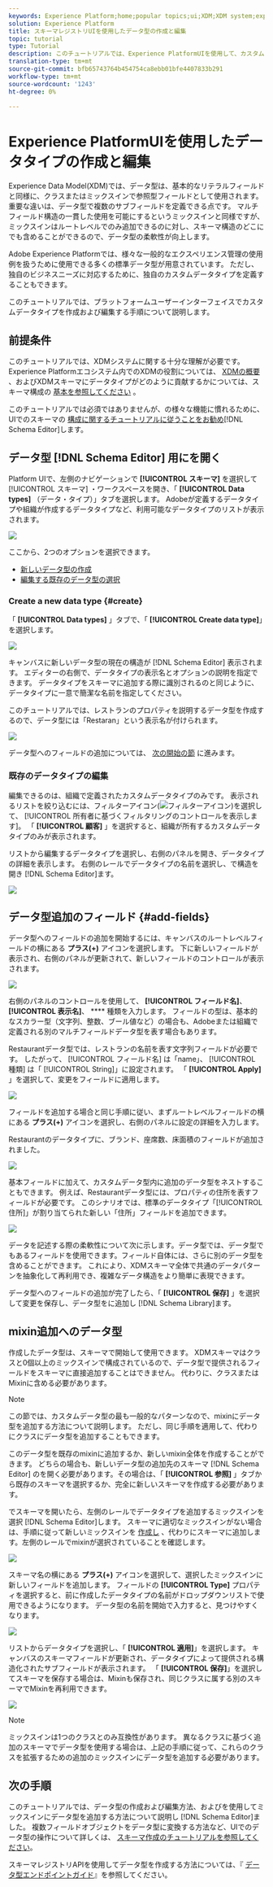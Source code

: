 ```yaml
---
keywords: Experience Platform;home;popular topics;ui;XDM;XDM system;experience data model;Experience data model;Experience Data Model;data model;Data Model;schema registry;Schema Registry;schema;Schema;schemas;Schemas;create;data type;data types;
solution: Experience Platform
title: スキーマレジストリUIを使用したデータ型の作成と編集
topic: tutorial
type: Tutorial
description: このチュートリアルでは、Experience PlatformUIを使用して、カスタムデータ型を作成する手順を順を追って説明します。
translation-type: tm+mt
source-git-commit: bfb65743764b454754ca8ebb01bfe4407833b291
workflow-type: tm+mt
source-wordcount: '1243'
ht-degree: 0%

---
```



# Experience PlatformUIを使用したデータタイプの作成と編集

Experience Data Model(XDM)では、データ型は、基本的なリテラルフィールドと同様に、クラスまたはミックスインで参照型フィールドとして使用されます。重要な違いは、データ型で複数のサブフィールドを定義できる点です。 マルチフィールド構造の一貫した使用を可能にするというミックスインと同様ですが、ミックスインはルートレベルでのみ追加できるのに対し、スキーマ構造のどこにでも含めることができるので、データ型の柔軟性が向上します。

Adobe Experience Platformでは、様々な一般的なエクスペリエンス管理の使用例を扱うために使用できる多くの標準データ型が用意されています。 ただし、独自のビジネスニーズに対応するために、独自のカスタムデータタイプを定義することもできます。

このチュートリアルでは、プラットフォームユーザーインターフェイスでカスタムデータタイプを作成および編集する手順について説明します。

## 前提条件

このチュートリアルでは、XDMシステムに関する十分な理解が必要です。 Experience Platformエコシステム内でのXDMの役割については、 [XDMの概要](../home.md) 、およびXDMスキーマにデータタイプがどのように貢献するかについては、スキーマ構成の [基本を参照してください](../schema/composition.md) 。

このチュートリアルでは必須ではありませんが、の様々な機能に慣れるために、UIでのスキーマの [構成に関するチュートリアルに従うことをお勧め](./create-schema-ui.md)[!DNL Schema Editor]します。

## データ型 [!DNL Schema Editor] 用にを開く

Platform UIで、左側のナビゲーションで **[!UICONTROL スキーマ]** を選択して [!UICONTROL スキーマ] ・ワークスペースを開き、「 **[!UICONTROL Data types]** （データ・タイプ）」タブを選択します。 Adobeが定義するデータタイプや組織が作成するデータタイプなど、利用可能なデータタイプのリストが表示されます。

![](../images/tutorials/create-datatype/data-types-tab.png)

ここから、2つのオプションを選択できます。

* [新しいデータ型の作成](#create)
* [編集する既存のデータ型の選択](#edit)

### Create a new data type {#create}

「 **[!UICONTROL Data types]** 」タブで、「 **[!UICONTROL Create data type]**」を選択します。

![](../images/tutorials/create-datatype/create.png)

キャンバスに新しいデータ型の現在の構造が [!DNL Schema Editor] 表示されます。 エディターの右側で、データタイプの表示名とオプションの説明を指定できます。 データタイプをスキーマに追加する際に識別されるのと同じように、データタイプに一意で簡潔な名前を指定してください。

このチュートリアルでは、レストランのプロパティを説明するデータ型を作成するので、データ型には「Restaran」という表示名が付けられます。

![](../images/tutorials/create-datatype/data-type-properties.png)

データ型へのフィールドの追加については、 [次の開始の節](#add-fields) に進みます。

### 既存のデータタイプの編集

編集できるのは、組織で定義されたカスタムデータタイプのみです。 表示されるリストを絞り込むには、フィルターアイコン(![フィルターアイコン](../images/tutorials/create-datatype/filter.png))を選択して、 [!UICONTROL 所有者に基づくフィルタリングのコントロールを表示します]。 「 **[!UICONTROL 顧客]** 」を選択すると、組織が所有するカスタムデータタイプのみが表示されます。

リストから編集するデータタイプを選択し、右側のパネルを開き、データタイプの詳細を表示します。 右側のレールでデータタイプの名前を選択し、で構造を開き [!DNL Schema Editor]ます。

![](../images/tutorials/create-datatype/edit.png)

## データ型追加のフィールド {#add-fields}

データ型へのフィールドの追加を開始するには、キャンバスのルートレベルフィールドの横にある **プラス(+)** アイコンを選択します。 下に新しいフィールドが表示され、右側のパネルが更新されて、新しいフィールドのコントロールが表示されます。

![](../images/tutorials/create-datatype/new-field.png)

右側のパネルのコントロールを使用して、 **[!UICONTROL フィールド名]**、 **[!UICONTROL 表示名]**、 **** 種類を入力します。 フィールドの型は、基本的なスカラー型（文字列、整数、ブール値など）の場合も、Adobeまたは組織で定義される別のマルチフィールドデータ型を表す場合もあります。

Restaurantデータ型では、レストランの名前を表す文字列フィールドが必要です。 したがって、 [!UICONTROL フィールド名] は「name」、 [!UICONTROL 種類] は「 [!UICONTROL String]」に設定されます。 「 **[!UICONTROL Apply]** 」を選択して、変更をフィールドに適用します。

![](../images/tutorials/create-datatype/name-field.png)

フィールドを追加する場合と同じ手順に従い、まずルートレベルフィールドの横にある **プラス(+)** アイコンを選択し、右側のパネルに設定の詳細を入力します。

Restaurantのデータタイプに、ブランド、座席数、床面積のフィールドが追加されました。

![](../images/tutorials/create-datatype/more-fields.png)

基本フィールドに加えて、カスタムデータ型内に追加のデータ型をネストすることもできます。 例えば、Restaurantデータ型には、プロパティの住所を表すフィールドが必要です。 このシナリオでは、標準のデータタイプ「[!UICONTROL 住所]」が割り当てられた新しい「住所」フィールドを追加できます。

![](../images/tutorials/create-datatype/address-field.png)

データを記述する際の柔軟性について次に示します。データ型では、データ型でもあるフィールドを使用できます。フィールド自体には、さらに別のデータ型を含めることができます。 これにより、XDMスキーマ全体で共通のデータパターンを抽象化して再利用でき、複雑なデータ構造をより簡単に表現できます。

データ型へのフィールドの追加が完了したら、「 **[!UICONTROL 保存]** 」を選択して変更を保存し、データ型をに追加し [!DNL Schema Library]ます。

## mixin追加へのデータ型

作成したデータ型は、スキーマで開始して使用できます。 XDMスキーマはクラスと0個以上のミックスインで構成されているので、データ型で提供されるフィールドをスキーマに直接追加することはできません。 代わりに、クラスまたはMixinに含める必要があります。

>[!NOTE]
>
>この節では、カスタムデータ型の最も一般的なパターンなので、mixinにデータ型を追加する方法について説明します。 ただし、同じ手順を適用して、代わりにクラスにデータ型を追加することもできます。

このデータ型を既存のmixinに追加するか、新しいmixin全体を作成することができます。 どちらの場合も、新しいデータ型の追加先のスキーマ [!DNL Schema Editor] のを開く必要があります。その場合は、「 **[!UICONTROL 参照]** 」タブから既存のスキーマを選択するか、完全に新しいスキーマを作成する必要があります。

でスキーマを開いたら、左側のレールでデータタイプを追加するミックスインを選択 [!DNL Schema Editor]します。 スキーマに適切なミックスインがない場合は、手順に従って新しいミックスインを [作成し](./create-schema-ui.md#define-mixin) 、代わりにスキーマに追加します。左側のレールでmixinが選択されていることを確認します。

![](../images/tutorials/create-datatype/mixin-selected.png)

スキーマ名の横にある **プラス(+)** アイコンを選択して、選択したミックスインに新しいフィールドを追加します。 フィールドの **[!UICONTROL Type]** プロパティを選択すると、前に作成したデータタイプの名前がドロップダウンリストで使用できるようになります。 データ型の名前を開始で入力すると、見つけやすくなります。

![](../images/tutorials/create-datatype/add-data-type.png)

リストからデータタイプを選択し、「 **[!UICONTROL 適用]**」を選択します。 キャンバスのスキーマフィールドが更新され、データタイプによって提供される構造化されたサブフィールドが表示されます。 「 **[!UICONTROL 保存]**」を選択してスキーマを保存する場合は、Mixinも保存され、同じクラスに属する別のスキーマでMixinを再利用できます。

![](../images/tutorials/create-datatype/data-type-added.png)

>[!NOTE]
>
>ミックスインは1つのクラスとのみ互換性があります。 異なるクラスに基づく追加のスキーマでデータ型を使用する場合は、上記の手順に従って、これらのクラスを拡張するための追加のミックスインにデータ型を追加する必要があります。

## 次の手順

このチュートリアルでは、データ型の作成および編集方法、およびを使用してミックスインにデータ型を追加する方法について説明し [!DNL Schema Editor]ました。 複数フィールドオブジェクトをデータ型に変換する方法など、UIでのデータ型の操作について詳しくは、 [スキーマ作成のチュートリアルを参照してください](./create-schema-ui.md#datatype)。

スキーマレジストリAPIを使用してデータ型を作成する方法については、『 [データ型エンドポイントガイド](../api/data-types.md#create)』を参照してください。